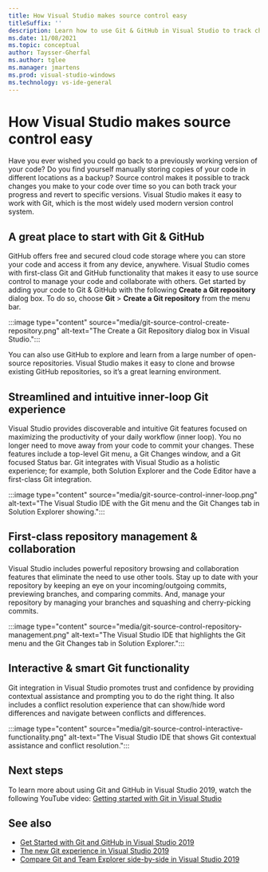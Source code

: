 ```yaml
---
title: How Visual Studio makes source control easy
titleSuffix: ''
description: Learn how to use Git & GitHub in Visual Studio to track changes to your code and revert them if you need to.
ms.date: 11/08/2021
ms.topic: conceptual
author: Taysser-Gherfal
ms.author: tglee
ms.manager: jmartens
ms.prod: visual-studio-windows
ms.technology: vs-ide-general
---
```


# How Visual Studio makes source control easy

Have you ever wished you could go back to a previously working version of your code? Do you find yourself manually storing copies of your code in different locations as a backup? Source control makes it possible to track changes you make to your code over time so you can both track your progress and revert to specific versions. Visual Studio makes it easy to work with Git, which is the most widely used modern version control system.

## A great place to start with Git & GitHub

GitHub offers free and secured cloud code storage where you can store your code and access it from any device, anywhere. Visual Studio comes with first-class Git and GitHub functionality that makes it easy to use source control to manage your code and collaborate with others. Get started by adding your code to Git & GitHub with the following **Create a Git repository** dialog box. To do so, choose **Git** > **Create a Git repository** from the menu bar.

:::image type="content" source="media/git-source-control-create-repository.png" alt-text="The Create a Git Repository dialog box in Visual Studio.":::

You can also use GitHub to explore and learn from a large number of open-source repositories. Visual Studio makes it easy to clone and browse existing GitHub repositories, so it’s a great learning environment.

## Streamlined and intuitive inner-loop Git experience

Visual Studio provides discoverable and intuitive Git features focused on maximizing the productivity of your daily workflow (inner loop). You no longer need to move away from your code to commit your changes. These features include a top-level Git menu, a Git Changes window, and a Git focused Status bar. Git integrates with Visual Studio as a holistic experience; for example, both Solution Explorer and the Code Editor have a first-class Git integration.

:::image type="content" source="media/git-source-control-inner-loop.png" alt-text="The Visual Studio IDE with the Git menu and the Git Changes tab in Solution Explorer showing.":::

## First-class repository management & collaboration

Visual Studio includes powerful repository browsing and collaboration features that eliminate the need to use other tools. Stay up to date with your repository by keeping an eye on your incoming/outgoing commits, previewing branches, and comparing commits. And, manage your repository by managing your branches and squashing and cherry-picking commits.

:::image type="content" source="media/git-source-control-repository-management.png" alt-text="The Visual Studio IDE that highlights the Git menu and the Git Changes tab in Solution Explorer.":::

## Interactive & smart Git functionality

Git integration in Visual Studio promotes trust and confidence by providing contextual assistance and prompting you to do the right thing. It also includes a conflict resolution experience that can show/hide word differences and navigate between conflicts and differences.

:::image type="content" source="media/git-source-control-interactive-functionality.png" alt-text="The Visual Studio IDE that shows Git contextual assistance and conflict resolution.":::

## Next steps

To learn more about using Git and GitHub in Visual Studio 2019, watch the following YouTube video: [Getting started with Git in Visual Studio](https://www.youtube.com/watch?v=GCZ9x3yqkyc&list=PLReL099Y5nRc-zbaFbf0aNcIamBQujOxP)

## See also

- [Get Started with Git and GitHub in Visual Studio 2019](/learn/modules/visual-studio-github-push/)
- [The new Git experience in Visual Studio 2019](git-with-visual-studio.md?view=vs-2019&preserve-view=true)
- [Compare Git and Team Explorer side-by-side in Visual Studio 2019](git-team-explorer-feature-comparison.md?view=vs-2019&preserve-view=true)